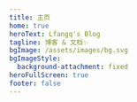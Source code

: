 ```yaml
---
title: 主页
home: true
heroText: Lfangq's Blog
tagline: 博客 & 文档✨
bgImage: /assets/images/bg.svg
bgImageStyle:
  background-attachment: fixed
heroFullScreen: true
footer: false
---
```

